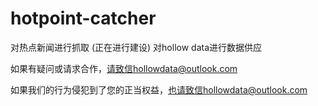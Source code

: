 # hotpoint-catcher
对热点新闻进行抓取
(正在进行建设)
对hollow data进行数据供应

如果有疑问或请求合作，请致信hollowdata@outlook.com 

如果我们的行为侵犯到了您的正当权益，也请致信hollowdata@outlook.com

